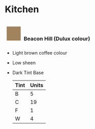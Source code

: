 # Kitchen


### <span style="font-size:60px;color:#a1835d;width:20px;height:20px;">&#9632;</span> Beacon Hill (Dulux colour)


- Light brown coffee colour
- Low sheen
- Dark Tint Base

  | Tint | Units |
  |------|-------|
  | B    | 5     |
  | C    | 19    |
  | F    | 1     |
  | W    | 4     |
